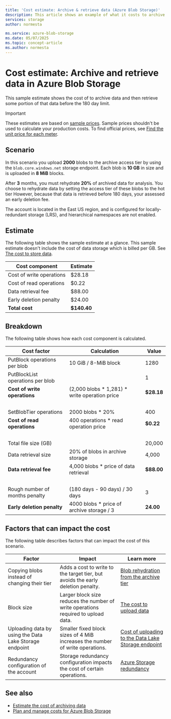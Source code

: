 ```yaml
---
title: 'Cost estimate: Archive & retrieve data (Azure Blob Storage)' 
description: This article shows an example of what it costs to archive and then retrieve data in Azure Blob Storage.
services: storage
author: normesta

ms.service: azure-blob-storage
ms.date: 05/07/2025
ms.topic: concept-article
ms.author: normesta
---
```


# Cost estimate: Archive and retrieve data in Azure Blob Storage 

This sample estimate shows the cost of to archive data and then retrieve some portion of that data before the 180 day limit.

> [!IMPORTANT]
> These estimates are based on [sample prices](blob-storage-estimate-costs.md#sample-prices). Sample prices shouldn't be used to calculate your production costs. To find official prices, see [Find the unit price for each meter](../common/storage-plan-manage-costs.md#find-the-unit-price-for-each-meter).

## Scenario

In this scenario you upload **2000** blobs to the archive access tier by using the `blob.core.windows.net` storage endpoint. Each blob is **10 GB** in size and is uploaded in **8 MiB** blocks. 

After **3** months, you must rehydrate **20%** of archived data for analysis. You choose to rehydrate data by setting the access tier of these blobs to the hot tier However, because that data is retrieved before 180 days, your assessed an early deletion fee. 

The account is located in the East US region, and is configured for locally-redundant storage (LRS), and hierarchical namespaces are not enabled.

## Estimate

The following table shows the sample estimate at a glance. This sample estimate doesn't include the cost of data storage which is billed per GB. See [The cost to store data](blob-storage-estimate-costs.md#the-cost-to-store-data).

| Cost component               | Estimate    |
|--------------------------|-------------|
| Cost of write operations | $28.18      |
| Cost of read operations  | $0.22       |
| Data retrieval fee       | $88.00      |
| Early deletion penalty   | $24.00      |
| **Total cost**           | **$140.40** |

## Breakdown

The following table shows how each cost component is calculated.

| Cost factor                      | Calculation                                   | Value      |
|----------------------------------|-----------------------------------------------|------------|
| PutBlock operations per blob     | 10 GiB / 8-MiB block                          | 1280       |
| PutBlockList operations per blob |                                               | 1          |
| **Cost of write operations**     | (2,000 blobs * 1,281) * write operation price | **$28.18** |
| <br>                             |                                               |            |
| SetBlobTier operations           | 2000 blobs * 20%                              | 400        |
| **Cost of read operations**      | 400 operations * read operation price         | **$0.22**  |
| <br>                             |                                               |            |
| Total file size (GB)             |                                               | 20,000     |
| Data retrieval size              | 20% of blobs in archive storage               | 4,000      |
| **Data retrieval fee**           | 4,000 blobs * price of data retrieval         | **$88.00** |
| <br>                             |                                               |            |
| Rough number of months penalty   | (180 days - 90 days) / 30 days                | 3          |
| **Early deletion penalty**       | 4000 blobs * price of archive storage / 3     | **24.00**  |

## Factors that can impact the cost

The following table describes factors that can impact the cost of this scenario. 

| Factor | Impact | Learn more |
|---|---|----|
| Copying blobs instead of changing their tier | Adds a cost to write to the target tier, but avoids the early deletion penalty.| [Blob rehydration from the archive tier](archive-rehydrate-overview.md) |
| Block size    | Larger block size reduces the number of write operations required to upload data. | [The cost to upload data](blob-storage-estimate-costs.md) |
| Uploading data by using the Data Lake Storage endpoint | Smaller fixed block sizes of 4 MiB increases the number of write operations. | [Cost of uploading to the Data Lake Storage endpoint](azcopy-cost-estimation.md#cost-of-uploading-to-the-data-lake-storage-endpoint) |
| Redundancy configuration of the account | Storage redundancy configuration impacts the cost of certain operations. | [Azure Storage redundancy](../common/storage-redundancy.md) | 

## See also

- [Estimate the cost of archiving data](archive-cost-estimation.md)
- [Plan and manage costs for Azure Blob Storage](../common/storage-plan-manage-costs.md)

